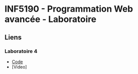 # INF5190 - Programmation Web avancée - Laboratoire

## Liens
### Laboratoire 4
- [Code](https://github.com/ismobaga/INF5190-Labo/tree/labo4)
- [Video] 
